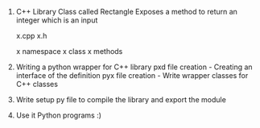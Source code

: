 1. C++ Library
    Class called Rectangle
        Exposes a method to return an integer which is an input

    x.cpp
    x.h

    x namespace
        x class
            x methods

2. Writing a python wrapper for C++ library
    pxd file creation - Creating an interface of the definition
    pyx file creation - Write wrapper classes for C++ classes

3. Write setup py file to compile the library and export the module

4. Use it Python programs :)







